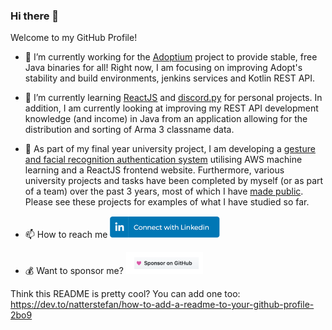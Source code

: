 ### Hi there 👋

Welcome to my GitHub Profile!

- 🔭 I’m currently working for the [Adoptium](https://github.com/adoptium) project to provide stable, free Java binaries for all! Right now, I am focusing on improving Adopt's stability and build environments, jenkins services and Kotlin REST API.

- 🌱 I’m currently learning [ReactJS](https://github.com/M-Davies/aced-arsenal) and [discord.py](https://github.com/M-Davies/oghma) for personal projects. In addition, I am currently looking at improving my REST API development knowledge (and income) in Java from an application allowing for the distribution and sorting of Arma 3 classname data.

- :school:  As part of my final year university project, I am developing a [gesture and facial recognition authentication system](https://github.com/M-Davies/eye-of-horus) utilising AWS machine learning and a ReactJS frontend website. Furthermore, various university projects and tasks have been completed by myself (or as part of a team) over the past 3 years, most of which I have [made public](https://github.com/M-Davies/UniversityProjects). Please see these projects for examples of what I have studied so far.

- 📫 How to reach me
<a href="https://www.linkedin.com/in/mdavies12/"><img src="https://raw.githubusercontent.com/M-Davies/M-Davies/master/linkedin.png" height="35px"/></a>

- 💰 Want to sponsor me?
<a href="https://github.com/sponsors/M-Davies"><img src="https://raw.githubusercontent.com/M-Davies/M-Davies/master/sponsors.png" height="35px"/></a>

Think this README is pretty cool? You can add one too: https://dev.to/natterstefan/how-to-add-a-readme-to-your-github-profile-2bo9

